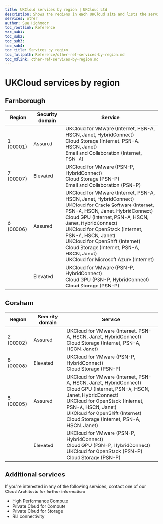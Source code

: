 ```yaml
---
title: UKCloud services by region | UKCloud Ltd
description: Shows the regions in each UKCloud site and lists the services and connectivity options that are available in each of those regions
services: other
author: Sue Highmoor
toc_rootlink: Reference
toc_sub1: 
toc_sub2:
toc_sub3:
toc_sub4:
toc_title: Services by region
toc_fullpath: Reference/other-ref-services-by-region.md
toc_mdlink: other-ref-services-by-region.md
---
```


# UKCloud services by region

## Farnborough

Region | Security domain | Service
-------|-----------------|--------
1 (00001) | Assured | UKCloud for VMware (Internet, PSN-A, HSCN, Janet, HybridConnect)<br>Cloud Storage (Internet, PSN-A, HSCN, Janet)<br>Email and Collaboration (Internet, PSN-A)
7 (00007) | Elevated | UKCloud for VMware (PSN-P, HybridConnect)<br>Cloud Storage (PSN-P)<br>Email and Collaboration (PSN-P)
6 (00006) | Assured | UKCloud for VMware (Internet, PSN-A, HSCN, Janet, HybridConnect)<br>UKCloud for Oracle Software (Internet, PSN-A, HSCN, Janet, HybridConnect)<br>Cloud GPU (Internet, PSN-A, HSCN, Janet, HybridConnect)<br>UKCloud for OpenStack (Internet, PSN-A, HSCN, Janet)<br>UKCloud for OpenShift (Internet)<br>Cloud Storage (Internet, PSN-A, HSCN, Janet)<br>UKCloud for Microsoft Azure (Internet)
&nbsp; | Elevated | UKCloud for VMware (PSN-P, HybridConnect)<br>Cloud GPU (PSN-P, HybridConnect)<br>Cloud Storage (PSN-P)

## Corsham

Region | Security domain | Service
-------|-----------------|--------
2 (00002) | Assured | UKCloud for VMware (Internet, PSN-A, HSCN, Janet, HybridConnect)<br>Cloud Storage (Internet, PSN-A, HSCN, Janet)
8 (00008) | Elevated | UKCloud for VMware (PSN-P, HybridConnect)<br>Cloud Storage (PSN-P)
5 (00005) | Assured | UKCloud for VMware (Internet, PSN-A, HSCN, Janet, HybridConnect)<br>Cloud GPU (Internet, PSN-A, HSCN, Janet, HybridConnect)<br>UKCloud for OpenStack (Internet, PSN-A, HSCN, Janet)<br>UKCloud for OpenShift (Internet)<br>Cloud Storage (Internet, PSN-A, HSCN, Janet)
&nbsp; | Elevated | UKCloud for VMware (PSN-P, HybridConnect)<br>Cloud GPU (PSN-P, HybridConnect)<br>UKCloud for OpenStack (PSN-P)<br>Cloud Storage (PSN-P)

## Additional services

If you're interested in any of the following services, contact one of our Cloud Architects for further information:

- High Performance Compute
- Private Cloud for Compute
- Private Cloud for Storage
- RLI connectivity


